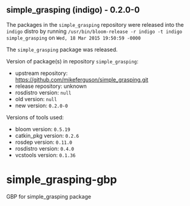 ## simple_grasping (indigo) - 0.2.0-0

The packages in the `simple_grasping` repository were released into the `indigo` distro by running `/usr/bin/bloom-release -r indigo -t indigo simple_grasping` on `Wed, 18 Mar 2015 19:50:59 -0000`

The `simple_grasping` package was released.

Version of package(s) in repository `simple_grasping`:
- upstream repository: https://github.com/mikeferguson/simple_grasping.git
- release repository: unknown
- rosdistro version: `null`
- old version: `null`
- new version: `0.2.0-0`

Versions of tools used:
- bloom version: `0.5.19`
- catkin_pkg version: `0.2.6`
- rosdep version: `0.11.0`
- rosdistro version: `0.4.0`
- vcstools version: `0.1.36`


# simple_grasping-gbp
GBP for simple_grasping package
